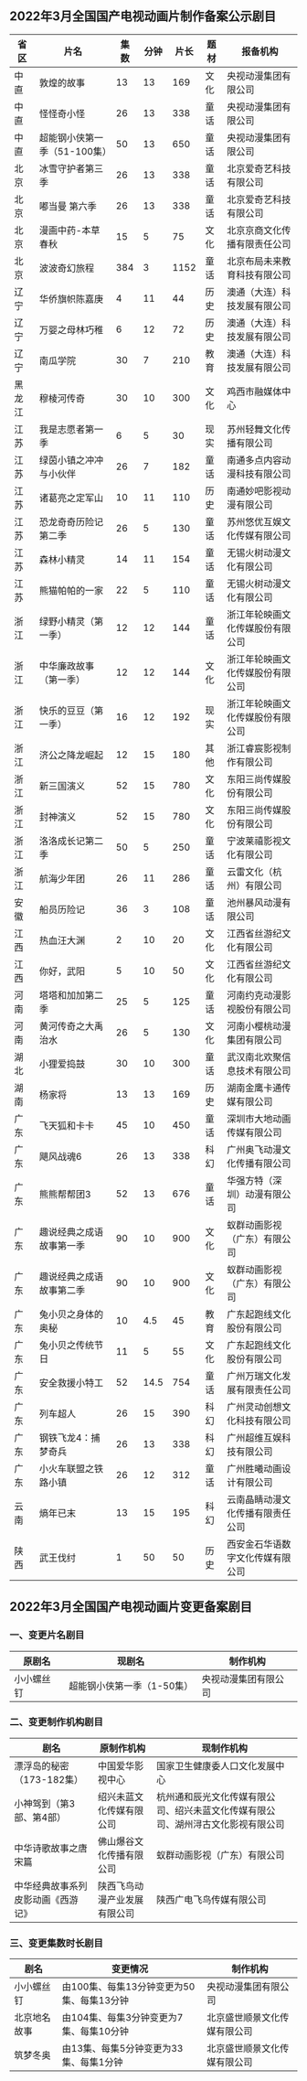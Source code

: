 ## 2022年3月全国国产电视动画片制作备案公示剧目
省区 | 片名 | 集数 | 分钟 | 片长 | 题材 | 报备机构 
---|---|---|---|---|---|---
 中直 | 敦煌的故事 | 13 | 13 | 169 | 文化 | 央视动漫集团有限公司 
 中直 | 怪怪奇小怪 | 26 | 13 | 338 | 童话 | 央视动漫集团有限公司 
 中直 | 超能钢小侠第一季（51-100集） | 50 | 13 | 650 | 童话 | 央视动漫集团有限公司 
 北京 | 冰雪守护者第三季 | 26 | 13 | 338 | 童话 | 北京爱奇艺科技有限公司 
 北京 | 嘟当曼 第六季 | 26 | 13 | 338 | 童话 | 北京爱奇艺科技有限公司 
 北京 | 漫画中药-本草春秋 | 15 | 5 | 75 | 文化 | 北京京商文化传播有限责任公司 
 北京 | 波波奇幻旅程 | 384 | 3 | 1152 | 童话 | 北京布局未来教育科技有限公司 
 辽宁 | 华侨旗帜陈嘉庚 | 4 | 11 | 44 | 历史 | 澳通（大连）科技发展有限公司 
 辽宁 | 万婴之母林巧稚 | 6 | 12 | 72 | 历史 | 澳通（大连）科技发展有限公司 
 辽宁 | 南瓜学院 | 30 | 7 | 210 | 教育 | 澳通（大连）科技发展有限公司 
 黑龙江 | 穆棱河传奇 | 30 | 10 | 300 | 文化 | 鸡西市融媒体中心 
 江苏 | 我是志愿者第一季 | 6 | 5 | 30 | 现实 | 苏州轻舞文化传播有限公司 
 江苏 | 绿茵小镇之冲冲与小伙伴 | 26 | 7 | 182 | 童话 | 南通多点内容动漫科技有限公司 
 江苏 | 诸葛亮之定军山 | 10 | 11 | 110 | 历史 | 南通妙吧影视动漫有限公司 
 江苏 | 恐龙奇奇历险记第二季 | 26 | 5 | 130 | 童话 | 苏州悠优互娱文化传媒有限公司 
 江苏 | 森林小精灵 | 14 | 11 | 154 | 童话 | 无锡火树动漫文化有限公司 
 江苏 | 熊猫帕帕的一家 | 22 | 5 | 110 | 童话 | 无锡火树动漫文化有限公司 
 浙江 | 绿野小精灵（第一季） | 12 | 12 | 144 | 童话 | 浙江年轮映画文化传媒股份有限公司 
 浙江 | 中华廉政故事（第一季） | 12 | 12 | 144 | 文化 | 浙江年轮映画文化传媒股份有限公司 
 浙江 | 快乐的豆豆（第一季） | 16 | 12 | 192 | 现实 | 浙江年轮映画文化传媒股份有限公司 
 浙江 | 济公之降龙崛起 | 12 | 15 | 180 | 其他 | 浙江睿宸影视制作有限公司 
 浙江 | 新三国演义 | 52 | 15 | 780 | 文化 | 东阳三尚传媒股份有限公司 
 浙江 | 封神演义 | 52 | 15 | 780 | 文化 | 东阳三尚传媒股份有限公司 
 浙江 | 洛洛成长记第二季 | 50 | 5 | 250 | 童话 | 宁波莱禧影视文化有限公司 
 浙江 | 航海少年团 | 26 | 11 | 286 | 童话 | 云雷文化（杭州）有限公司 
 安徽 | 船员历险记 | 36 | 3 | 108 | 童话 | 池州暴风动漫有限公司 
 江西 | 热血汪大渊 | 2 | 10 | 20 | 文化 | 江西省丝游纪文化有限公司 
 江西 | 你好，武阳 | 5 | 10 | 50 | 文化 | 江西省丝游纪文化有限公司 
 河南 | 塔塔和加加第二季 | 25 | 5 | 125 | 童话 | 河南约克动漫影视股份有限公司 
 河南 | 黄河传奇之大禹治水 | 26 | 5 | 130 | 文化 | 河南小樱桃动漫集团有限公司 
 湖北 | 小狸爱捣鼓 | 30 | 10 | 300 | 童话 | 武汉南北欢聚信息技术有限公司 
 湖南 | 杨家将 | 13 | 13 | 169 | 历史 | 湖南金鹰卡通传媒有限公司 
 广东 | 飞天狐和卡卡 | 45 | 10 | 450 | 童话 | 深圳市大地动画传媒有限公司 
 广东 | 飓风战魂6 | 26 | 13 | 338 | 科幻 | 广州奥飞动漫文化传播有限公司 
 广东 | 熊熊帮帮团3 | 52 | 13 | 676 | 童话 | 华强方特（深圳）动漫有限公司 
 广东 | 趣说经典之成语故事第一季 | 90 | 10 | 900 | 文化 | 蚁群动画影视（广东）有限公司 
 广东 | 趣说经典之成语故事第二季 | 90 | 10 | 900 | 文化 | 蚁群动画影视（广东）有限公司 
 广东 | 兔小贝之身体的奥秘 | 10 | 4.5 | 45 | 教育 | 广东起跑线文化股份有限公司 
 广东 | 兔小贝之传统节日 | 11 | 5 | 55 | 文化 | 广东起跑线文化股份有限公司 
 广东 | 安全救援小特工 | 52 | 14.5 | 754 | 童话 | 广州万瑞文化发展有限责任公司 
 广东 | 列车超人 | 26 | 15 | 390 | 科幻 | 广州灵动创想文化科技有限公司 
 广东 | 钢铁飞龙4：捕梦奇兵 | 26 | 13 | 338 | 科幻 | 广州超维互娱科技有限公司 
 广东 | 小火车联盟之铁路小镇 | 26 | 12 | 312 | 童话 | 广州胜曦动画设计有限公司 
 云南 | 熵年已末 | 13 | 15 | 195 | 科幻 | 云南晶睛动漫文化传播有限责任公司 
 陕西 | 武王伐纣 | 1 | 50 | 50 | 历史 | 西安金石华语数字文化传媒有限公司 

## 2022年3月全国国产电视动画片变更备案剧目
### 一、变更片名剧目
 原剧名 | 现剧名 | 制作机构 
---|---|---
 小小螺丝钉 | 超能钢小侠第一季（1-50集） | 央视动漫集团有限公司 

### 二、变更制作机构剧目
 剧名 | 原制作机构 | 现制作机构 
---|---|---
 漂浮岛的秘密（173-182集） | 中国爱华影视中心 | 国家卫生健康委人口文化发展中心 
 小神驾到（第3部、第4部） | 绍兴未蓝文化传媒有限公司 | 杭州通和辰光文化传媒有限公司、绍兴未蓝文化传媒有限公司、湖州浔古文化影视有限公司 
 中华诗歌故事之唐宋篇 | 佛山爆谷文化传播有限公司 | 蚁群动画影视（广东）有限公司 
 中华经典故事系列皮影动画《西游记》 | 陕西飞鸟动漫产业发展有限公司 | 陕西广电飞鸟传媒有限公司 

### 三、变更集数时长剧目
 剧名 | 变更情况 | 制作机构 
---|---|---
 小小螺丝钉 | 由100集、每集13分钟变更为50集、每集13分钟 | 央视动漫集团有限公司 
 北京地名故事 | 由104集、每集3分钟变更为7集、每集10分钟 | 北京盛世顺景文化传媒有限公司 
 筑梦冬奥 | 由13集、每集5分钟变更为33集、每集1分钟 | 北京盛世顺景文化传媒有限公司 
